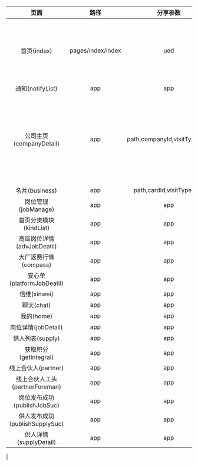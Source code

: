 |              页面              |       路径        |           分享参数           |                 文案                  |
| :----------------------------: | :---------------: | :--------------------------: | :-----------------------------------: |
|          首页(index)           | pages/index/index |             ued              |      劳务发单接单都用趣劳务哟～       |
|        通知(notifyList)        |        app        |             app              |                  app                  |
|    公司主页(companyDetail)     |        app        | path,companyId,visitType,ued | 我在趣劳务看到一个好公司，分享给你哟~ |
|         名片(business)         |        app        |  path,cardId,visitType,ued   |                  app                  |
|      岗位管理(jobManage)       |        app        |             app              |                  app                  |
|     首页分类模块(kindList)     |        app        |             app              |                  app                  |
|   高级岗位详情(advJobDeatil)   |        app        |             app              |                  app                  |
|     大厂返费行情(compass)      |        app        |             app              |                  app                  |
|   安心单(platformJobDeatil)    |        app        |             app              |                  app                  |
|          信维(xinwei)          |        app        |             app              |                  app                  |
|           聊天(chat)           |        app        |             app              |                  app                  |
|           我的(home)           |        app        |             app              |                  app                  |
|      岗位详情(jobDetail)       |        app        |             app              |                  app                  |
|        供人列表(supply)        |        app        |             app              |                  app                  |
|     获取积分(getIntegral)      |        app        |             app              |                  app                  |
|      线上合伙人(partner)       |        app        |             app              |                  app                  |
| 线上合伙人工头(partnerForeman) |        app        |             app              |                  app                  |
|  岗位发布成功(publishJobSuc)   |        app        |             app              |                  app                  |
| 供人发布成功(publishSupplySuc) |        app        |             app              |                  app                  |
|       供人详情(supplyDetail)        |        app        |             app              |                  app                  |
|